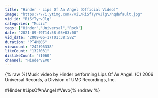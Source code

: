 ```yaml
---
title: "Hinder - Lips Of An Angel (Official Video)"
image: "https:\/\/i.ytimg.com\/vi\/RiSfTyrvJlg\/hqdefault.jpg"
vid_id: "RiSfTyrvJlg"
categories: "Music"
tags: ["Hinder","Universal","Rock"]
date: "2021-09-09T14:58:05+03:00"
vid_date: "2009-06-17T01:38:58Z"
duration: "PT4M20S"
viewcount: "242596338"
likeCount: "1325031"
dislikeCount: "61060"
channel: "HinderVEVO"
---
```

{% raw %}Music video by Hinder performing Lips Of An Angel. (C) 2006 Universal Records, a Division of UMG Recordings, Inc.<br /><br />#Hinder #LipsOfAnAngel #Vevo{% endraw %}
